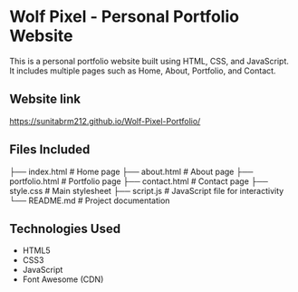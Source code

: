 # Wolf Pixel - Personal Portfolio Website

This is a personal portfolio website built using HTML, CSS, and JavaScript. It includes multiple pages such as Home, About, Portfolio, and Contact.

## Website link
https://sunitabrm212.github.io/Wolf-Pixel-Portfolio/

## Files Included

├── index.html # Home page
├── about.html # About page
├── portfolio.html # Portfolio page
├── contact.html # Contact page
├── style.css # Main stylesheet
├── script.js # JavaScript file for interactivity
└── README.md # Project documentation

## Technologies Used

- HTML5
- CSS3
- JavaScript
- Font Awesome (CDN)

